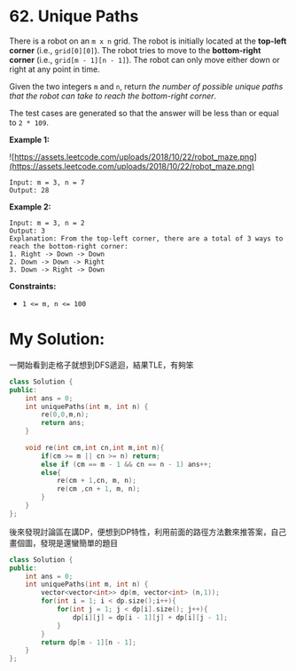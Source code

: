 # 62. Unique Paths

There is a robot on an `m x n` grid. The robot is initially located at the **top-left corner** (i.e., `grid[0][0]`). The robot tries to move to the **bottom-right corner** (i.e., `grid[m - 1][n - 1]`). The robot can only move either down or right at any point in time.

Given the two integers `m` and `n`, return *the number of possible unique paths that the robot can take to reach the bottom-right corner*.

The test cases are generated so that the answer will be less than or equal to `2 * 109`.

**Example 1:**

![https://assets.leetcode.com/uploads/2018/10/22/robot_maze.png](https://assets.leetcode.com/uploads/2018/10/22/robot_maze.png)

```
Input: m = 3, n = 7
Output: 28

```

**Example 2:**

```
Input: m = 3, n = 2
Output: 3
Explanation: From the top-left corner, there are a total of 3 ways to reach the bottom-right corner:
1. Right -> Down -> Down
2. Down -> Down -> Right
3. Down -> Right -> Down

```

**Constraints:**

- `1 <= m, n <= 100`

# My Solution:



一開始看到走格子就想到DFS遞迴，結果TLE，有夠笨

```cpp
class Solution {
public:
    int ans = 0;
    int uniquePaths(int m, int n) {
        re(0,0,m,n);
        return ans;
    }
    
    void re(int cm,int cn,int m,int n){
        if(cm >= m || cn >= n) return;
        else if (cm == m - 1 && cn == n - 1) ans++;
        else{
            re(cm + 1,cn, m, n);
            re(cm ,cn + 1, m, n);
        }
    }
};
```

後來發現討論區在講DP，便想到DP特性，利用前面的路徑方法數來推答案，自己畫個圖，發現是還蠻簡單的題目

```cpp
class Solution {
public:
    int ans = 0;
    int uniquePaths(int m, int n) {
        vector<vector<int>> dp(m, vector<int> (n,1));
        for(int i = 1; i < dp.size();i++){
            for(int j = 1; j < dp[i].size(); j++){
                dp[i][j] = dp[i - 1][j] + dp[i][j - 1];
            }
        }
        return dp[m - 1][n - 1];
    }
};
```
